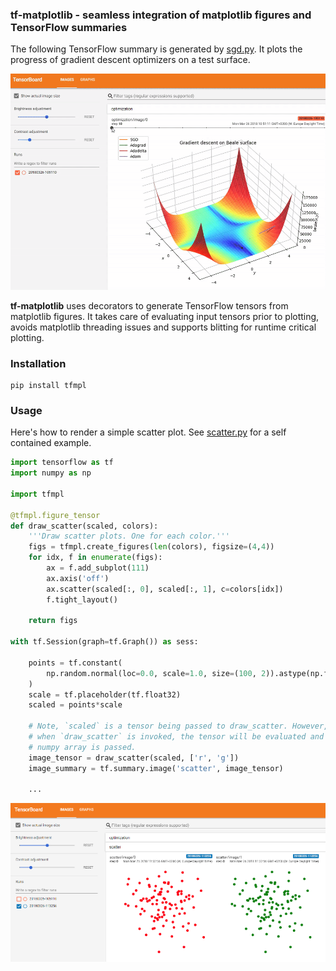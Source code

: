 ### **tf-matplotlib** - seamless integration of matplotlib figures and TensorFlow summaries

The following TensorFlow summary is generated by [sgd.py](tfmpl/samples/sgd.py). It plots the progress of gradient descent optimizers on a test surface.

![](etc/sgd.gif)

**tf-matplotlib** uses decorators to generate TensorFlow tensors from matplotlib figures. It takes care of evaluating input tensors prior to plotting, avoids matplotlib threading issues and supports blitting for runtime critical plotting. 

### Installation

```
pip install tfmpl
```

### Usage

Here's how to render a simple scatter plot. See [scatter.py](tfmpl/samples/scatter.py) for a self contained example.

```python
import tensorflow as tf
import numpy as np

import tfmpl

@tfmpl.figure_tensor
def draw_scatter(scaled, colors): 
    '''Draw scatter plots. One for each color.'''  
    figs = tfmpl.create_figures(len(colors), figsize=(4,4))
    for idx, f in enumerate(figs):
        ax = f.add_subplot(111)
        ax.axis('off')
        ax.scatter(scaled[:, 0], scaled[:, 1], c=colors[idx])
        f.tight_layout()

    return figs

with tf.Session(graph=tf.Graph()) as sess:

    points = tf.constant(
        np.random.normal(loc=0.0, scale=1.0, size=(100, 2)).astype(np.float32)
    )
    scale = tf.placeholder(tf.float32)        
    scaled = points*scale

    # Note, `scaled` is a tensor being passed to draw_scatter. However,
    # when `draw_scatter` is invoked, the tensor will be evaluated and a
    # numpy array is passed.   
    image_tensor = draw_scatter(scaled, ['r', 'g'])
    image_summary = tf.summary.image('scatter', image_tensor)       
    
    ...
```

![](etc/scatter.png)



